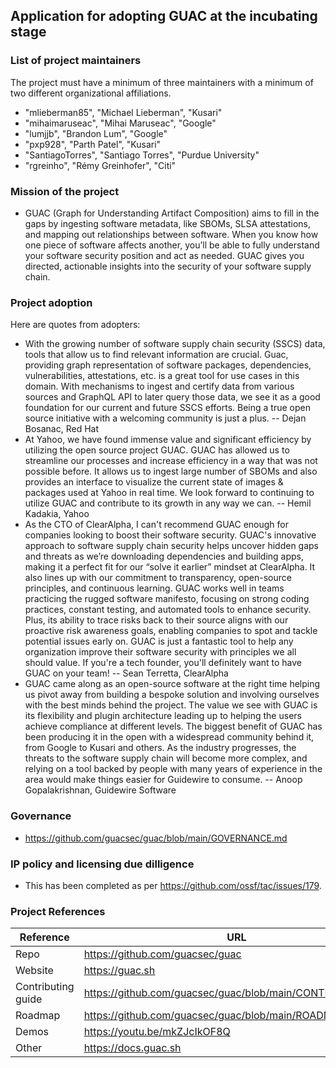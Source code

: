 ## Application for adopting GUAC at the incubating stage

### List of project maintainers
The project must have a minimum of three maintainers with a minimum of two different organizational affiliations.
* "mlieberman85", "Michael Lieberman", "Kusari"
* "mihaimaruseac", "Mihai Maruseac", "Google"
* "lumjjb", "Brandon Lum", "Google"
* "pxp928", "Parth Patel", "Kusari"
* "SantiagoTorres", "Santiago Torres", "Purdue University"
* "rgreinho", "Rémy Greinhofer", "Citi"

### Mission of the project
  * GUAC (Graph for Understanding Artifact Composition) aims to fill in the gaps by ingesting software metadata, like SBOMs, SLSA attestations, and mapping out relationships between software. When you know how one piece of software affects another, you’ll be able to fully understand your software security position and act as needed. GUAC gives you directed, actionable insights into the security of your software supply chain.

### Project adoption
Here are quotes from adopters: 
  * With the growing number of software supply chain security (SSCS) data, tools that allow us to find relevant information are crucial. Guac, providing graph representation of software packages, dependencies, vulnerabilities, attestations, etc. is a great tool for use cases in this domain. With mechanisms to ingest and certify data from various sources and GraphQL API to later query those data, we see it as a good foundation for our current and future SSCS efforts. Being a true open source initiative with a welcoming community is just a plus. -- Dejan Bosanac, Red Hat
  * At Yahoo, we have found immense value and significant efficiency by utilizing the open source project GUAC. GUAC has allowed us to streamline our processes and increase efficiency in a way that was not possible before. It allows us to ingest large number of SBOMs and also provides an interface to visualize the current state of images & packages used at Yahoo in real time. We look forward to continuing to utilize GUAC and contribute to its growth in any way we can. -- Hemil Kadakia, Yahoo
  * As the CTO of ClearAlpha, I can't recommend GUAC enough for companies looking to boost their software security. GUAC's innovative approach to software supply chain security helps uncover hidden gaps and threats as we’re downloading dependencies and building apps, making it a perfect fit for our “solve it earlier” mindset at ClearAlpha. It also lines up with our commitment to transparency, open-source principles, and continuous learning. GUAC works well in teams practicing the rugged software manifesto, focusing on strong coding practices, constant testing, and automated tools to enhance security. Plus, its ability to trace risks back to their source aligns with our proactive risk awareness goals, enabling companies to spot and tackle potential issues early on. GUAC is just a fantastic tool to help any organization improve their software security with principles we all should value. If you're a tech founder, you'll definitely want to have GUAC on your team! -- Sean Terretta, ClearAlpha
  * GUAC came along as an open-source software at the right time helping us pivot away from building a bespoke solution and involving ourselves with the best minds behind the project. The value we see with GUAC is its flexibility and plugin architecture leading up to helping the users achieve compliance at different levels. The biggest benefit of GUAC has been producing it in the open with a widespread community behind it, from Google to Kusari and others. As the industry progresses, the threats to the software supply chain will become more complex, and relying on a tool backed by people with many years of experience in the area would make things easier for Guidewire to consume. -- Anoop Gopalakrishnan, Guidewire Software

### Governance
  * https://github.com/guacsec/guac/blob/main/GOVERNANCE.md

### IP policy and licensing due dilligence
  * This has been completed as per https://github.com/ossf/tac/issues/179.

### Project References

| Reference          | URL |
|--------------------|-----|
| Repo               |  https://github.com/guacsec/guac   |
| Website            |  https://guac.sh   |
| Contributing guide |  https://github.com/guacsec/guac/blob/main/CONTRIBUTING.md   |
| Roadmap            |   https://github.com/guacsec/guac/blob/main/ROADMAP.md  |
| Demos              |  https://youtu.be/mkZJcIkOF8Q    |
| Other              |   https://docs.guac.sh  |
